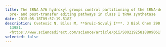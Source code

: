 ```yaml
---
title: The tRNA A76 hydroxyl groups control partitioning of the tRNA-dependent
  pre- and post-transfer editing pathways in class I tRNA synthetase
date: 2015-05-18T09:57:19.518Z
description: Cvetesic N, Bilus M, **Gruic-Sovulj I***. J Biol Chem 290 (2015)
  13981.
  <https://www.sciencedirect.com/science/article/pii/S0021925818809061?via%3Dihub>
selected: false
---
```

